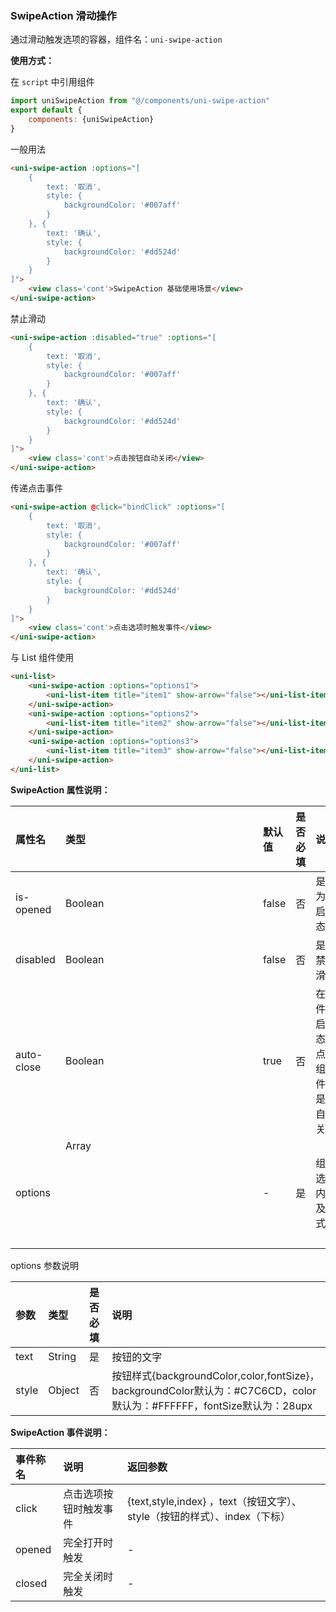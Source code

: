 ### SwipeAction 滑动操作

通过滑动触发选项的容器，组件名：``uni-swipe-action``

**使用方式：**

在 ``script`` 中引用组件 

```javascript
import uniSwipeAction from "@/components/uni-swipe-action"
export default {
    components: {uniSwipeAction}
}
```

一般用法

```html
<uni-swipe-action :options="[
    {
        text: '取消',
        style: {
            backgroundColor: '#007aff'
        }
    }, {
        text: '确认',
        style: {
            backgroundColor: '#dd524d'
        }
    }
]">
    <view class='cont'>SwipeAction 基础使用场景</view>
</uni-swipe-action>
```


禁止滑动

```html
<uni-swipe-action :disabled="true" :options="[
    {
        text: '取消',
        style: {
            backgroundColor: '#007aff'
        }
    }, {
        text: '确认',
        style: {
            backgroundColor: '#dd524d'
        }
    }
]">
    <view class='cont'>点击按钮自动关闭</view>
</uni-swipe-action>
```


传递点击事件

```html
<uni-swipe-action @click="bindClick" :options="[
    {
        text: '取消',
        style: {
            backgroundColor: '#007aff'
        }
    }, {
        text: '确认',
        style: {
            backgroundColor: '#dd524d'
        }
    }
]">
    <view class='cont'>点击选项时触发事件</view>
</uni-swipe-action>
```

与 List 组件使用

```html
<uni-list>
    <uni-swipe-action :options="options1">
        <uni-list-item title="item1" show-arrow="false"></uni-list-item>
    </uni-swipe-action>
    <uni-swipe-action :options="options2">
        <uni-list-item title="item2" show-arrow="false"></uni-list-item>
    </uni-swipe-action>
    <uni-swipe-action :options="options3">
        <uni-list-item title="item3" show-arrow="false"></uni-list-item>
    </uni-swipe-action>
</uni-list>
```

**SwipeAction 属性说明：**

|属性名|类型|默认值|是否必填	|说明|
|:--|:--|:--|:--|:--|
|is-opened|Boolean|false|否|是否为开启状态|
|disabled|Boolean|false|否|是否禁止滑动|
|auto-close|Boolean|true|否|在组件开启状态时点击组件，是否自动关闭|
|options|Array<Object>|-|是|组件选项内容及样式|

options 参数说明

|参数|类型|是否必填|说明|
|:--|:--|:--|:--|
|text|String|是|按钮的文字|
|style|Object|否|按钮样式{backgroundColor,color,fontSize}，backgroundColor默认为：#C7C6CD，color默认为：#FFFFFF，fontSize默认为：28upx|

**SwipeAction 事件说明：**

|事件称名|说明|返回参数|
|:--|:---|:--|
|click|点击选项按钮时触发事件|{text,style,index} ，text（按钮文字）、style（按钮的样式）、index（下标）|
|opened|完全打开时触发|-|
|closed|完全关闭时触发|-|

